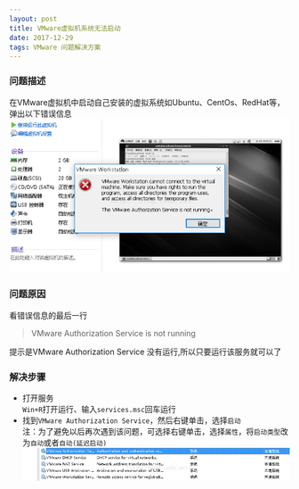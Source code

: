 ```yaml
---
layout: post
title: VMware虚拟机系统无法启动
date: 2017-12-29 
tags: VMware 问题解决方案    
---
```


### 问题描述   
在VMware虚拟机中启动自己安装的虚拟系统如Ubuntu、CentOs、RedHat等，弹出以下错误信息   
![20160510](/images/post/2017-12-29-VMware虚拟机系统无法启动/20160510185802273-1.png)

### 问题原因   
看错误信息的最后一行   
> VMware Authorization Service is not running       

提示是VMware Authorization Service 没有运行,所以只要运行该服务就可以了

### 解决步骤
* 打开服务   
    `Win+R`打开运行、输入`services.msc`回车运行    
* 找到`VMware Authorization Service`，然后右键单击，选择`启动`     
    注：为了避免以后再次遇到该问题，可选择右键单击，选择`属性`，将`启动类型`改为`自动`或者`自动(延迟启动)`    
![20160510](/images/post/2017-12-29-VMware虚拟机系统无法启动/20160510191301653-2.png)
